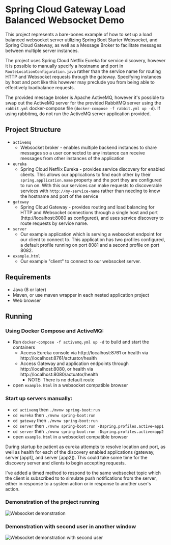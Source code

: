 # Spring Cloud Gateway Load Balanced Websocket Demo

This project represents a bare-bones example of how to set up a load balanced websocket server utilizing Spring Boot Starter Websocket, and Spring Cloud Gateway, as well as a Message Broker to facilitate messages between multiple server instances.

The project uses Spring Cloud Netflix Eureka for service discovery, however it is possible to manually specify a hostname and port in `RouteLocationConfiguration.java` rather than the service name for routing HTTP and Websocket requests through the gateway. Specifying instances by host and port like this however may preclude you from being able to effectively loadbalance requests.

The provided message broker is Apache ActiveMQ, however it's possible to swap out the ActiveMQ server for the provided RabbitMQ server using the `rabbit.yml` docker-compose file (`docker-compose -f rabbit.yml up -d`). If using rabbitmq, do not run the ActiveMQ server application provided.

## Project Structure
- `activemq`
    - Websocket broker - enables multiple backend instances to share messages so a user connected to any instance can receive messages from other instances of the application
- `eureka`
    - Spring Cloud Netflix Eureka - provides service discovery for enabled clients. This allows our applications to find each other by their `spring.application.name` property and the port they are configured to run on. With this our services can make requests to discoverable services with `http://my-service-name` rather than needing to know the hostname and port of the service
- `gateway`
    - Spring Cloud Gateway - provides routing and load balancing for HTTP and Websocket connections through a single host and port (http://localhost:8080 as configured), and uses service discovery to route requests by service name.
- `server`
    - Our example application which is serving a websocket endpoint for our client to connect to. This application has two profiles configured, a default profile running on port 8081 and a second profile on port 8082.
- `example.html`
    - Our example "client" to connect to our websocket server.

## Requirements
- Java (8 or later)
- Maven, or use maven wrapper in each nested application project
- Web browser

## Running
### Using Docker Compose and ActiveMQ:
- Run `docker-compose -f activemq.yml up -d` to build and start the containers
  - Access Eureka console via http://localhost:8761 or health via http://localhost:8761/actuator/health
  - Access Gateway and application endpoints through http://localhost:8080, or health via http://localhost:8080/actuator/health
    - NOTE: There is no default route
- open `example.html` in a websocket compatible browser

### Start up servers manually:
- `cd activemq` then `./mvnw spring-boot:run`
- `cd eureka` then `./mvnw spring-boot:run`
- `cd gateway` then `./mvnw spring-boot:run`
- `cd server` then `./mvnw spring-boot:run -Dspring.profiles.active=app1`
- `cd server` then `./mvnw spring-boot:run -Dspring.profiles.active=app2`
- open `example.html` in a websocket compatible browser

During startup be patient as eureka attempts to resolve location and port, as well as health for each of the discovery enabled applications (gateway, server [app1], and server [app2]). This could take some time for the discovery server and clients to begin accepting requests.

I've added a timed method to respond to the same websocket topic which the client is subscribed to to simulate push notifications from the server, either in response to a system action or in response to another user's action.

### Demonstration of the project running
![Websocket demonstration](https://github.com/jmlw/websocket-spring-gateway-demo/raw/master/ws-demo-1.gif)

### Demonstration with second user in another window
![Websocket demonstration with second user](https://github.com/jmlw/websocket-spring-gateway-demo/raw/master/ws-demo-2.gif)
